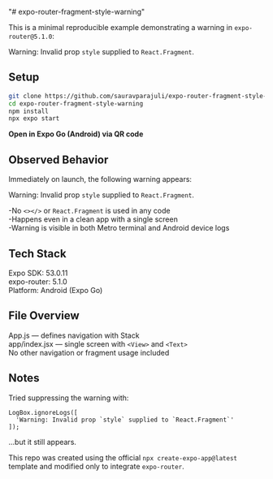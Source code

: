 "# expo-router-fragment-style-warning" 

This is a minimal reproducible example demonstrating a warning in `expo-router@5.1.0`:

Warning: Invalid prop `style` supplied to `React.Fragment`.

##  Setup

```bash
git clone https://github.com/sauravparajuli/expo-router-fragment-style-warning.git
cd expo-router-fragment-style-warning
npm install
npx expo start
```
**Open in Expo Go (Android) via QR code**


## **Observed Behavior**
Immediately on launch, the following warning appears:

Warning: Invalid prop `style` supplied to `React.Fragment`.

-No `<></>` or `React.Fragment` is used in any code  
-Happens even in a clean app with a single screen  
-Warning is visible in both Metro terminal and Android device logs  


## Tech Stack
Expo SDK: 53.0.11  
expo-router: 5.1.0  
Platform: Android (Expo Go)  


## File Overview
App.js — defines navigation with Stack  
app/index.jsx — single screen with `<View>` and `<Text>`   
No other navigation or fragment usage included  


## Notes
Tried suppressing the warning with:
```
LogBox.ignoreLogs([
  'Warning: Invalid prop `style` supplied to `React.Fragment`'
]);
```
...but it still appears.


This repo was created using the official `npx create-expo-app@latest` template and modified only to integrate `expo-router`.



